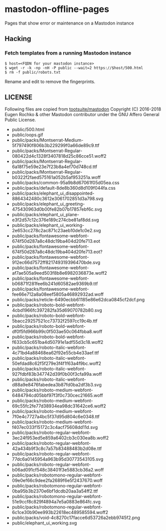 # mastodon-offline-pages
Pages that show error or maintenance on a Mastodon instance

## Hacking
### Fetch templates from a running Mastodon instance
```
$ host=<FQDN for your mastodon instance>
$ wget -r -k -np -nH -P public --wait=2 https://$host/500.html
$ rm -f public/robots.txt
```

Rename and edit to remove the fingerprints.

## LICENSE
Following files are copied from [tootsuite/mastodon](https://github.com/tootsuite/mastodon) Copyright (C) 2016-2018 Eugen Rochko & other Mastodon contributor under the GNU Affero General Public License.

- public/500.html
- public/oops.gif
- public/packs/Montserrat-Medium-5f797490f806b3b229299f0a66de89c9.ttf
- public/packs/Montserrat-Regular-080422d4c1328f3407818d25c86cce51.woff2
- public/packs/Montserrat-Regular-6a18f75e59e23e7f23b8a4ef70d748cd.ttf
- public/packs/Montserrat-Regular-b0322f2faed575161a052b5af953251a.woff
- public/packs/common-95a9b8d67061f05d05ea.css
- public/packs/default-8de8b360d8d109f044fa.css
- public/packs/elephant_ui_disappointed-8864342480c3612e3061702851d3a798.svg
- public/packs/elephant_ui_greeting-475430963d0b00fe82b07b17857ebf6c.svg
- public/packs/elephant_ui_plane-e3f2d57c12c376e189c274cbe81af8dd.svg
- public/packs/elephant_ui_working-2e653cc278c2ac871c23aeb10de1c0e2.svg
- public/packs/fontawesome-webfont-674f50d287a8c48dc19ba404d20fe713.eot
- public/packs/fontawesome-webfont-674f50d287a8c48dc19ba404d20fe713.eot?
- public/packs/fontawesome-webfont-912ec66d7572ff821749319396470bde.svg
- public/packs/fontawesome-webfont-af7ae505a9eed503f8b8e6982036873e.woff2
- public/packs/fontawesome-webfont-b06871f281fee6b241d60582ae9369b9.ttf
- public/packs/fontawesome-webfont-fee66e712a8a08eef5805a46892932ad.woff
- public/packs/reticle-6490ecbb61185e86e62dca0845cf2dcf.png
- public/packs/roboto-bold-webfont-4cbd1966fc397282fa35d69070782b80.svg
- public/packs/roboto-bold-webfont-5bacc29257521cc73732f2597cc19c4b.ttf
- public/packs/roboto-bold-webfont-df0f5fd966b99c0f503ae50c064fbba8.woff
- public/packs/roboto-bold-webfont-f633cb5c651ba4d50791e1adf55d3c18.woff2
- public/packs/roboto-italic-webfont-4c71bd4a88468ea62f92e55cb4e33aef.ttf
- public/packs/roboto-italic-webfont-50efdad8c62f5f279e3f4f1f63a4f9bc.woff2
- public/packs/roboto-italic-webfont-927fdbf83b347742d39f0b00f3cfa99a.woff
- public/packs/roboto-italic-webfont-d88a9e8476fabedea3b87fd0ba2df3b3.svg
- public/packs/roboto-medium-webfont-6484794cd05bbf97f3f0c730cec21665.woff
- public/packs/roboto-medium-webfont-69c55fc2fe77d38934ea98dc31642ce6.woff2
- public/packs/roboto-medium-webfont-7f0e4c7727a4bc5f37d95d804c6e0348.ttf
- public/packs/roboto-medium-webfont-f407ec033f15172c3c4acf75608dd11d.svg
- public/packs/roboto-regular-webfont-3ec24f953ed5e859a6402cb3c030ea8b.woff2
- public/packs/roboto-regular-webfont-42a434b9f3c8c7a57b83488483b2d08e.ttf
- public/packs/roboto-regular-webfont-77dc6a0145954a963b95d30773543105.svg
- public/packs/roboto-regular-webfont-b06ad091cf548c38401f3e5883cb36a2.woff
- public/packs/robotomono-regular-webfont-09e0ef66c9dee2fa2689f6e5f2437670.woff
- public/packs/robotomono-regular-webfont-0ba95b3b2370e6bf1dcdb20aa3a54ff2.ttf
- public/packs/robotomono-regular-webfont-51e9ccf8c829f4894a7e5a0883e864fc.svg
- public/packs/robotomono-regular-webfont-6c1ce30b90ee993b22618ec489585594.woff2
- public/packs/void-4c8270c17facce6d53726a2ebb9745f2.png
- public/elephant_ui_working.svg
